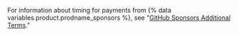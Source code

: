 For information about timing for payments from {% data variables.product.prodname_sponsors %}, see "[GitHub Sponsors Additional Terms](/github/site-policy/github-sponsors-additional-terms#43-payment-timing)."

